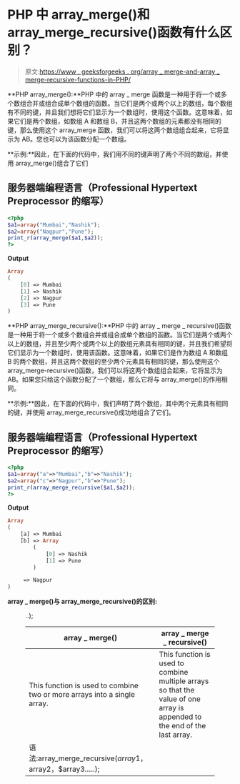 # PHP 中 array_merge()和 array_merge_recursive()函数有什么区别？

> 原文:[https://www . geeksforgeeks . org/array _ merge-and-array _ merge-recursive-functions-in-PHP/](https://www.geeksforgeeks.org/what-is-the-differences-between-array_merge-and-array_merge_recursive-functions-in-php/)

**PHP array_merge():**PHP 中的 array _ merge 函数是一种用于将一个或多个数组合并或组合成单个数组的函数。当它们是两个或两个以上的数组，每个数组有不同的键，并且我们想将它们显示为一个数组时，使用这个函数。这意味着，如果它们是两个数组，如数组 A 和数组 B，并且这两个数组的元素都没有相同的键，那么使用这个 array_merge 函数，我们可以将这两个数组组合起来，它将显示为 AB。您也可以为该函数分配一个数组。

**示例:**因此，在下面的代码中，我们用不同的键声明了两个不同的数组，并使用 array_merge()组合了它们

## 服务器端编程语言（Professional Hypertext Preprocessor 的缩写）

```php
<?php
$a1=array("Mumbai","Nashik");
$a2=array("Nagpur","Pune");
print_r(array_merge($a1,$a2));
?>
```

**Output**

```php
Array
(
    [0] => Mumbai
    [1] => Nashik
    [2] => Nagpur
    [3] => Pune
)
```

**PHP array_merge_recursive():**PHP 中的 array _ merge _ recursive()函数是一种用于将一个或多个数组合并或组合成单个数组的函数。当它们是两个或两个以上的数组，并且至少两个或两个以上的数组元素具有相同的键，并且我们希望将它们显示为一个数组时，使用该函数。这意味着，如果它们是作为数组 A 和数组 B 的两个数组，并且这两个数组的至少两个元素具有相同的键，那么使用这个 array_merge-recursive()函数，我们可以将这两个数组组合起来，它将显示为 AB。如果您只给这个函数分配了一个数组，那么它将与 array_merge()的作用相同。

**示例:**因此，在下面的代码中，我们声明了两个数组，其中两个元素具有相同的键，并使用 array_merge_recursive()成功地组合了它们。

## 服务器端编程语言（Professional Hypertext Preprocessor 的缩写）

```php
<?php
$a1=array("a"=>"Mumbai","b"=>"Nashik");
$a2=array("c"=>"Nagpur","b"=>"Pune");
print_r(array_merge_recursive($a1,$a2));
?>
```

**Output**

```php
Array
(
    [a] => Mumbai
    [b] => Array
        (
            [0] => Nashik
            [1] => Pune
        )

     => Nagpur
)
```

**array _ merge()与 array_merge_recursive()的区别:**

<figure class="table">..);

| **array _ merge()** | **array _ merge _ recursive()** |
| --- | --- |
| This function is used to combine two or more arrays into a single array. | This function is used to combine multiple arrays so that the value of one array is appended to the end of the last array. |
| 语法:array_merge_recursive($array1，$array2，$array3…..); |

</figure>